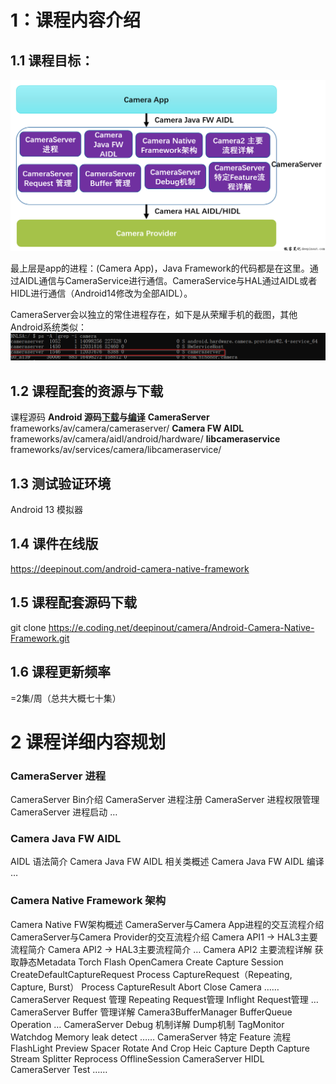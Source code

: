 # 1：课程内容介绍

## 1.1 课程目标：

![image.png](../assets/1706531806517-image.png?r=51897b58844f053e4cbe927eefb35879)

最上层是app的进程：(Camera App)，Java Framework的代码都是在这里。通过AIDL通信与CameraService进行通信。CameraService与HAL通过AIDL或者HIDL进行通信（Android14修改为全部AIDL）。

CameraServer会以独立的常住进程存在，如下是从荣耀手机的截图，其他Android系统类似：![image.png](../assets/1706532059096-image.png?r=51897b58844f053e4cbe927eefb35879)

## 1.2 课程配套的资源与下载

课程源码
**Android 源码[下载](https://deepinout.com/android-camera-performance-analysis/android-camera-performance-analysis-download-aosp-sourcecode.html)与[编译](https://deepinout.com/android-camera-performance-analysis/android-camera-performance-analysis-build-android-emulator.html)**
**CameraServer**
    frameworks/av/camera/cameraserver/
**Camera FW AIDL**
    frameworks/av/camera/aidl/android/hardware/
**libcameraservice**
    frameworks/av/services/camera/libcameraservice/

## 1.3 测试验证环境

Android 13 模拟器

## 1.4 课件在线版

https://deepinout.com/android-camera-native-framework

## 1.5 课程配套源码下载

git clone https://e.coding.net/deepinout/camera/Android-Camera-Native-Framework.git

## 1.6 课程更新频率

=2集/周（总共大概七十集）

# 2 课程详细内容规划

### CameraServer 进程

CameraServer Bin介绍
CameraServer 进程注册
CameraServer 进程权限管理
CameraServer 进程启动
…

### Camera Java FW AIDL

AIDL 语法简介
Camera Java FW AIDL 相关类概述
Camera Java FW AIDL 编译
…

### Camera Native Framework 架构

Camera Native FW架构概述
CameraServer与Camera App进程的交互流程介绍
CameraServer与Camera Provider的交互流程介绍
Camera API1 -> HAL3主要流程简介
Camera API2 -> HAL3主要流程简介
…
Camera API2 主要流程详解
获取静态Metadata
Torch Flash
OpenCamera
Create Capture Session
CreateDefaultCaptureRequest
Process CaptureRequest（Repeating, Capture, Burst）
Process CaptureResult
Abort
Close Camera
……
CameraServer Request 管理
Repeating Request管理
Inflight Request管理
…
CameraServer Buffer 管理详解
Camera3BufferManager
BufferQueue Operation
…
CameraServer Debug 机制详解
Dump机制
TagMonitor
Watchdog
Memory leak detect
……
CameraServer 特定 Feature 流程
FlashLight
Preview Spacer
Rotate And Crop
Heic Capture
Depth Capture
Stream Splitter
Reprocess
OfflineSession
CameraServer HIDL
CameraServer Test
……








